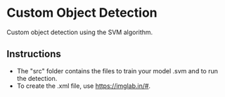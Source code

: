 # Custom Object Detection
Custom object detection using the SVM algorithm.

## Instructions
 - The "src" folder contains the files to train your model .svm and to run the detection.
 - To create the .xml file, use https://imglab.in/#.
